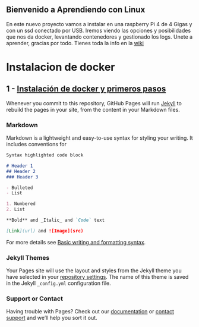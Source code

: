 ## Bienvenido a Aprendiendo con Linux

En este nuevo proyecto vamos a instalar en una raspberry Pi 4 de 4 Gigas y con un ssd conectado por USB. Iremos viendo las opciones y posibilidades que nos da docker, levantando contenedores y gestionado los logs. 
Unete a aprender, gracias por todo. 
Tienes toda la info en la [wiki](https://github.com/osckarsevilla/docker_raspberryPi/wiki)

# Instalacion de docker

## 1 - [Instalación de docker y primeros pasos](https://github.com/osckarsevilla/docker_raspberryPi/wiki/1--Instalaci%C3%B3n-de-docker-y-docker-compose-en-Raspberry-Pi-4)

Whenever you commit to this repository, GitHub Pages will run [Jekyll](https://jekyllrb.com/) to rebuild the pages in your site, from the content in your Markdown files.

### Markdown

Markdown is a lightweight and easy-to-use syntax for styling your writing. It includes conventions for

```markdown
Syntax highlighted code block

# Header 1
## Header 2
### Header 3

- Bulleted
- List

1. Numbered
2. List

**Bold** and _Italic_ and `Code` text

[Link](url) and ![Image](src)
```

For more details see [Basic writing and formatting syntax](https://docs.github.com/en/github/writing-on-github/getting-started-with-writing-and-formatting-on-github/basic-writing-and-formatting-syntax).

### Jekyll Themes

Your Pages site will use the layout and styles from the Jekyll theme you have selected in your [repository settings](https://github.com/osckarsevilla/docker_raspberryPi/settings/pages). The name of this theme is saved in the Jekyll `_config.yml` configuration file.

### Support or Contact

Having trouble with Pages? Check out our [documentation](https://docs.github.com/categories/github-pages-basics/) or [contact support](https://support.github.com/contact) and we’ll help you sort it out.
